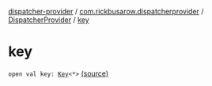 [dispatcher-provider](../../index.md) / [com.rickbusarow.dispatcherprovider](../index.md) / [DispatcherProvider](index.md) / [key](./key.md)

# key

`open val key: `[`Key`](https://kotlinlang.org/api/latest/jvm/stdlib/kotlin.coroutines/-coroutine-context/-key/index.html)`<*>` [(source)](https://github.com/RBusarow/Dispatch/tree/master/dispatcher-provider/src/main/java/com/rickbusarow/dispatcherprovider/DispatcherProvider.kt#L31)